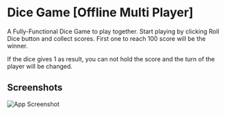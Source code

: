 
# Dice Game [Offline Multi Player]

A Fully-Functional Dice Game to play together. Start playing by clicking Roll Dice button and collect scores. First one to reach 100 score will be the winner.

If the dice gives 1 as result, you can not hold the score and the turn of the player will be changed.
## Screenshots

![App Screenshot](https://i.ibb.co/vVwnwp7/Screenshot-2023-03-30-161937.png)
